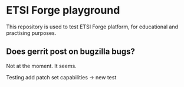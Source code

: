 # ETSI Forge playground

This repository  is used to test ETSI Forge platform, for educational and practising purposes.


## Does gerrit post on bugzilla bugs?

Not at the moment. It seems.

Testing add patch set capabilities
  -> new test
